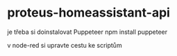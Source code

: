 # proteus-homeassistant-api

je třeba si doinstalovat Puppeteer
npm install puppeteer

v node-red si upravte cestu ke scriptům
